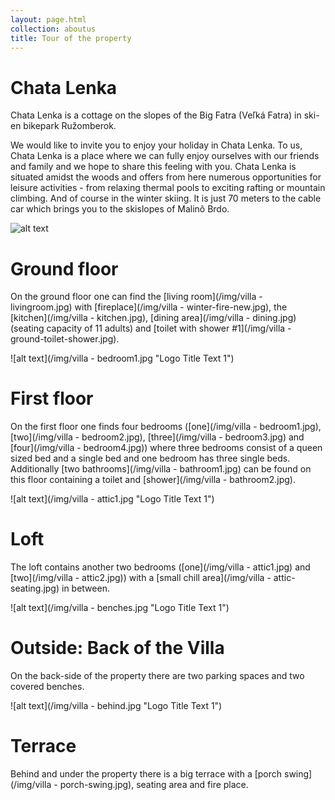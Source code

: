 ```yaml
---
layout: page.html
collection: aboutus
title: Tour of the property
---
```

Chata **Lenka**
======================================================
Chata Lenka is a cottage on the slopes of the Big Fatra (Veľká Fatra) in ski- en bikepark Ružomberok.

We would like to invite you to enjoy your holiday in Chata Lenka. To us, Chata Lenka is a place where we can fully enjoy ourselves with our friends and family and we hope to share this feeling with you. Chata Lenka is situated amidst the woods and offers from here numerous opportunities for leisure activities - from relaxing thermal pools to exciting rafting or mountain climbing. And of course in the winter skiing. It is just 70 meters to the cable car which brings you to the skislopes of Malinô Brdo.

![alt text](/img/front-clean.jpg "Logo Title Text 1")

Ground floor
============
On the ground floor one can find the [living room](/img/villa - livingroom.jpg) with [fireplace](/img/villa - winter-fire-new.jpg), the [kitchen](/img/villa - kitchen.jpg), [dining area](/img/villa - dining.jpg) (seating capacity of 11 adults) and [toilet with shower #1](/img/villa - ground-toilet-shower.jpg).

![alt text](/img/villa - bedroom1.jpg "Logo Title Text 1")

First floor
===========
On the first floor one finds four bedrooms ([one](/img/villa - bedroom1.jpg), [two](/img/villa - bedroom2.jpg), [three](/img/villa - bedroom3.jpg) and [four](/img/villa - bedroom4.jpg)) where three bedrooms consist of a queen sized bed and a single bed and one bedroom has three single beds. Additionally [two bathrooms](/img/villa - bathroom1.jpg) can be found on this floor containing a toilet and [shower](/img/villa - bathroom2.jpg).

![alt text](/img/villa - attic1.jpg "Logo Title Text 1")

Loft
=====
The loft contains another two bedrooms ([one](/img/villa - attic1.jpg) and [two](/img/villa - attic2.jpg)) with a [small chill area](/img/villa - attic-seating.jpg) in between.

![alt text](/img/villa - benches.jpg "Logo Title Text 1")

Outside: Back of the Villa
===================
On the back-side of the property there are two parking spaces and two covered benches.

![alt text](/img/villa - behind.jpg "Logo Title Text 1")

Terrace
=======
Behind and under the property there is a big terrace with a [porch swing](/img/villa - porch-swing.jpg), seating area and fire place.
